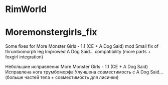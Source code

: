 # RimWorld
# Moremonstergirls_fix
Some fixes for More Monster Girls - 1.1 (CE + A Dog Said) mod
Small fix of thrumbomorph leg
Improwed A Dog Said... compatibility (more parts + foxgirl integration)

Небольшие исправления More Monster Girls - 1.1 (CE + A Dog Said)
Исправлена нога трумбоморфа
Улучшена совместимость с A Dog Said... (больше частей тела + совместимость для лисички)
